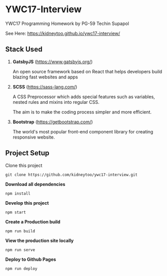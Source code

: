 # YWC17-Interview

YWC17 Programming Homework by PG-59 Techin Supapol

See Here: https://kidneytoo.github.io/ywc17-interview/


## Stack Used

1.  **GatsbyJS** (https://www.gatsbyjs.org/)

    An open source framework based on React that helps developers build blazing fast websites and apps

1.  **SCSS** (https://sass-lang.com/)

    A CSS Preprocessor which adds special features such as variables, nested rules and mixins into regular CSS.
    
    The aim is to make the coding process simpler and more efficient.

1.  **Bootstrap** (https://getbootstrap.com/)

    The world's most popular front-end component library for creating responsive website.

## Project Setup

Clone this project
```shell script
git clone https://github.com/kidneytoo/ywc17-interview.git
```

**Download all dependencies**
```shell script
npm install
```

**Develop this project**
```shell script
npm start
```

**Create a Production build**
```shell script
npm run build
```

**View the production site locally**
```shell script
npm run serve
```

**Deploy to Github Pages**
```shell script
npm run deploy
```